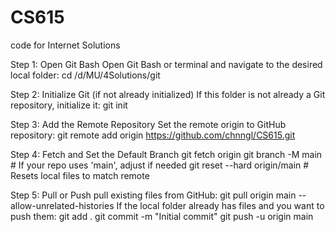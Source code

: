 # CS615
code for Internet Solutions

Step 1: Open Git Bash
Open Git Bash or terminal and navigate to the desired local folder:
cd /d/MU/4Solutions/git

Step 2: Initialize Git (if not already initialized)
If this folder is not already a Git repository, initialize it:
git init

Step 3: Add the Remote Repository
Set the remote origin to GitHub repository:
git remote add origin https://github.com/chnngl/CS615.git

Step 4: Fetch and Set the Default Branch
git fetch origin
git branch -M main  # If your repo uses 'main', adjust if needed
git reset --hard origin/main  # Resets local files to match remote

Step 5: Pull or Push
pull existing files from GitHub:
git pull origin main --allow-unrelated-histories
If the local folder already has files and you want to push them:
git add .
git commit -m "Initial commit"
git push -u origin main

